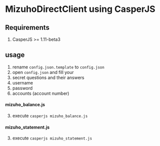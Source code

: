 MizuhoDirectClient using CasperJS
===================================

## Requirements
1. CasperJS >= 1.11-beta3

## usage
1. rename `config.json.template` to `config.json`
2. open `config.json` and fill your
 1. secret questions and their answers
 2. username
 3. password
 4. accounts (account number)

#### mizuho_balance.js
3. execute `casperjs mizuho_balance.js`

#### mizuho_statement.js
3. execute `casperjs mizuho_statement.js`
